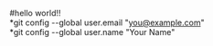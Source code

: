 #hello world!!  
*git config --global user.email "you@example.com"  
*git config --global user.name "Your Name"


